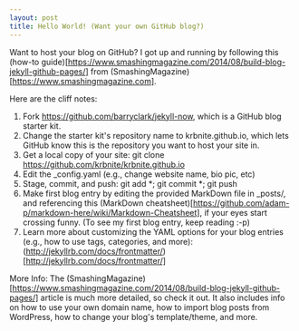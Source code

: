 ```yaml
---
layout: post
title: Hello World! (Want your own GitHub blog?)
---
```


Want to host your blog on GitHub? I got up and running by following this 
(how-to guide)[https://www.smashingmagazine.com/2014/08/build-blog-jekyll-github-pages/]
from (SmashingMagazine)[https://www.smashingmagazine.com].

Here are the cliff notes:

1. Fork https://github.com/barryclark/jekyll-now, which is a GitHub blog starter kit.
2. Change the starter kit's repository name to krbnite.github.io, which lets GitHub know
   this is the repository you want to host your site in.
3. Get a local copy of your site: git clone https://github.com/krbnite/krbnite.github.io 
4. Edit the \_config.yaml (e.g., change website name, bio pic, etc)
5. Stage, commit, and push: git add \*; git commit \*; git push
6. Make first blog entry by editing the provided MarkDown file in \_posts/, and 
   referencing this 
   (MarkDown cheatsheet)[https://github.com/adam-p/markdown-here/wiki/Markdown-Cheatsheet],
   if your eyes start crossing funny. (To see my first blog entry, keep reading :-p)
7. Learn more about customizing the YAML options for your blog entries (e.g., how to use
   tags, categories, and more): 
   (http://jekyllrb.com/docs/frontmatter/)[http://jekyllrb.com/docs/frontmatter/]

More Info:
The (SmashingMagazine)[https://www.smashingmagazine.com/2014/08/build-blog-jekyll-github-pages/] 
article is much more detailed, so check it out. It also includes info on how to 
use your own domain name, how to import blog posts from WordPress, how to change 
your blog's template/theme, and more.

